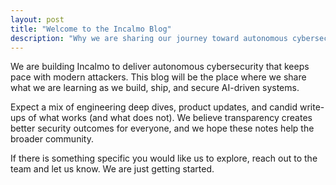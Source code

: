 ```yaml
---
layout: post
title: "Welcome to the Incalmo Blog"
description: "Why we are sharing our journey toward autonomous cybersecurity."
---
```

We are building Incalmo to deliver autonomous cybersecurity that keeps pace with modern attackers. This blog will be the place where we share what we are learning as we build, ship, and secure AI-driven systems.<!--more-->

Expect a mix of engineering deep dives, product updates, and candid write-ups of what works (and what does not). We believe transparency creates better security outcomes for everyone, and we hope these notes help the broader community.

If there is something specific you would like us to explore, reach out to the team and let us know. We are just getting started.
